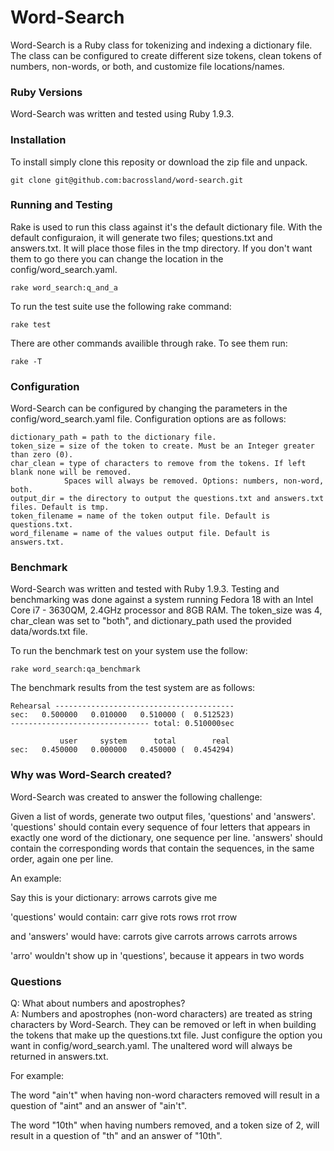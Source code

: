 Word-Search
===========

Word-Search is a Ruby class for tokenizing and indexing a dictionary file. The class can be configured
to create different size tokens, clean tokens of numbers, non-words, or both, and customize file locations/names.

### Ruby Versions

Word-Search was written and tested using Ruby 1.9.3.

### Installation

To install simply clone this reposity or download the zip file and unpack.

	git clone git@github.com:bacrossland/word-search.git

### Running and Testing

Rake is used to run this class against it's the default dictionary file. With the default configuraion, it will
generate two files; questions.txt and answers.txt. It will place those files in the tmp directory. If you don't
want them to go there you can change the location in the config/word_search.yaml.

	rake word_search:q_and_a

To run the test suite use the following rake command:
	
	rake test

There are other commands availible through rake. To see them run:

	rake -T

### Configuration

Word-Search can be configured by changing the parameters in the config/word_search.yaml file. Configuration
options are as follows:

	dictionary_path = path to the dictionary file.
	token_size = size of the token to create. Must be an Integer greater than zero (0).
	char_clean = type of characters to remove from the tokens. If left blank none will be removed.
				Spaces will always be removed. Options: numbers, non-word, both.
	output_dir = the directory to output the questions.txt and answers.txt files. Default is tmp.
	token_filename = name of the token output file. Default is questions.txt.
	word_filename = name of the values output file. Default is answers.txt.	

### Benchmark

Word-Search was written and tested with Ruby 1.9.3. Testing and benchmarking was done against a system running 
Fedora 18 with an Intel Core i7 - 3630QM, 2.4GHz processor and 8GB RAM. The token_size was 4, char_clean was set
to "both", and dictionary_path used the provided data/words.txt file.

To run the benchmark test on your system use the follow:

	rake word_search:qa_benchmark

The benchmark results from the test system are as follows:

	Rehearsal ----------------------------------------
	sec:   0.500000   0.010000   0.510000 (  0.512523)
	------------------------------- total: 0.510000sec
	
	           user     system      total        real
	sec:   0.450000   0.000000   0.450000 (  0.454294)	

### Why was Word-Search created?

Word-Search was created to answer the following challenge:

Given a list of words, generate two output files, 'questions' and 'answers'. 'questions' should contain every
sequence of four letters that appears in exactly one word of the dictionary, one sequence per line. 
'answers' should contain the corresponding words that contain the sequences, in the same order,
again one per line.

An example:

Say this is your dictionary:
	arrows
	carrots
	give
	me

'questions' would contain:
	carr
	give
	rots
	rows
	rrot
	rrow

and 'answers' would have:
	carrots
	give
	carrots
	arrows
	carrots
	arrows

'arro' wouldn't show up in 'questions', because it appears in two words

### Questions
Q: What about numbers and apostrophes?  
A: Numbers and apostrophes (non-word characters) are treated as string characters by Word-Search. They can be 
removed or left in when building the tokens that make up the questions.txt file. Just configure the option you 
want in config/word_search.yaml. The unaltered word will always be returned in answers.txt.

For example: 

The word "ain't" when having non-word characters removed will result in a question of "aint" and an answer of "ain't".

The word "10th" when having numbers removed, and a token size of 2, will result in a question of "th" and an answer of "10th".
